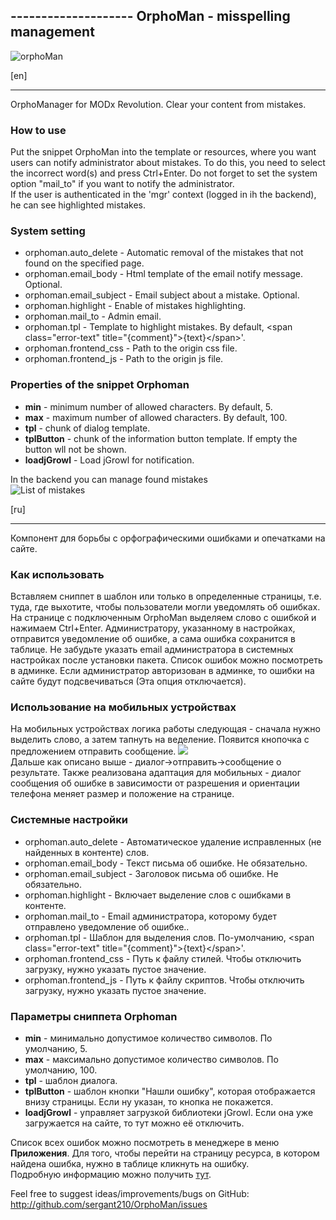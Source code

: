 ﻿﻿--------------------
OrphoMan - misspelling management
--------------------

![orphoMan](https://file.modx.pro/files/4/5/6/456757754d258eedb62fb2ee94a91e3f.png)

[en]
***
OrphoManager for MODx Revolution. Clear your content from mistakes.

### How to use
Put the snippet OrphoMan into the template or resources, where you want users can notify administrator about mistakes. To do this, you need to select the incorrect word(s) and press Ctrl+Enter.
Do not forget to set the system option "mail_to" if you want to notify the administrator.  
If the user is authenticated in the 'mgr' context (logged in ih the backend), he can see highlighted mistakes.

### System setting
- orphoman.auto_delete - Automatic removal of the mistakes that not found on the specified page.
- orphoman.email_body - Html template of the email notify message. Optional.
- orphoman.email_subject - Email subject about a mistake. Optional.
- orphoman.highlight - Enable of mistakes highlighting.
- orphoman.mail_to - Admin email.
- orphoman.tpl - Template to highlight mistakes.  By default, &lt;span class="error-text" title="{comment}"&gt;{text}&lt;/span&gt;'.
- orphoman.frontend_css - Path to the origin css file.
- orphoman.frontend_js - Path to the origin js file. 

### Properties of the snippet **Orphoman** 
* **min** - minimum number of allowed characters. By default, 5.
* **max** - maximum number of allowed characters. By default, 100.
* **tpl** - chunk of dialog template.
* **tplButton** - chunk of the information button template. If empty the button wll not be shown.
* **loadjGrowl** - Load jGrowl for notification.

In the backend you can manage found mistakes  
![List of mistakes](https://file.modx.pro/files/2/2/1/221e45255328f3eb91d177ef0c264ec2.png)

[ru]
***
Компонент для борьбы с орфографическими ошибками и опечатками на сайте.

### Как использовать
Вставляем сниппет в шаблон или только в определенные страницы, т.е. туда, где выхотите, чтобы пользователи могли уведомлять об ошибках. На странице с подключенным OrphoMan выделяем слово с ошибкой и нажимаем Ctrl+Enter. Администратору, указанному в настройках, отправится уведомление об ошибке, а сама ошибка сохранится в таблице. Не забудьте указать email администратора в системных настройках после установки пакета.
Список ошибок можно посмотреть в админке. Если администратор авторизован в админке, то ошибки на сайте будут подсвечиваться (Эта опция отключается).

### Использование на мобильных устройствах

На мобильных устройствах логика работы следующая - сначала нужно выделить слово, а затем тапнуть на веделение. Появится кнопочка с предложением отправить сообщение.
[![](https://file.modx.pro/files/b/2/1/b21ae634c94ffe1528c4a7b2ff58e2fas.jpg)](https://file.modx.pro/files/b/2/1/b21ae634c94ffe1528c4a7b2ff58e2fa.jpg)   
Дальше как описано выше - диалог->отправить->сообщение о результате.
Также реализована адаптация для мобильных - диалог сообщения об ошибке в зависимости от разрешения и ориентации телефона меняет размер и положение на странице. 
 
### Системные настройки
- orphoman.auto_delete - Автоматическое удаление исправленных (не найденных в контенте) слов.
- orphoman.email_body - Текст письма об ошибке. Не обязательно.
- orphoman.email_subject - Заголовок письма об ошибке. Не обязательно.
- orphoman.highlight - Включает выделение слов с ошибками в контенте.
- orphoman.mail_to - Email администратора, которому будет отправлено уведомление об ошибке..
- orphoman.tpl - Шаблон для выделения слов. По-умолчанию, &lt;span class="error-text" title="{comment}"&gt;{text}&lt;/span&gt;'.
- orphoman.frontend_css - Путь к файлу стилей. Чтобы отключить загрузку, нужно указать пустое значение.
- orphoman.frontend_js - Путь к файлу скриптов. Чтобы отключить загрузку, нужно указать пустое значение. 

### Параметры сниппета **Orphoman** 
* **min** - минимально допустимое количество символов. По умолчанию, 5.
* **max** - максимально допустимое количество символов. По умолчанию, 100.
* **tpl** - шаблон диалога.
* **tplButton** - шаблон кнопки "Нашли ошибку", которая отображается внизу страницы. Если ну указан, то кнопка не покажется.
* **loadjGrowl** - управляет загрузкой библиотеки jGrowl. Если она уже загружается на сайте, то тут можно её отключить.

Список всех ошибок можно посмотреть в менеджере в меню **Приложения**. Для того, чтобы перейти на страницу ресурса, в котором найдена ошибка, нужно в таблице кликнуть на ошибку.  
Подробную информацию можно получить [тут](https://modstore.pro/packages/content/orphoman). 

Feel free to suggest ideas/improvements/bugs on GitHub:
http://github.com/sergant210/OrphoMan/issues
